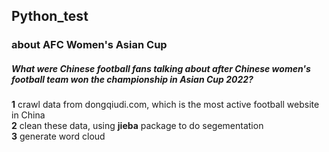 ## Python_test
### about AFC Women's Asian Cup 
##### What were Chinese football fans talking about after Chinese women's football team won the championship in Asian Cup 2022?  
**1** crawl data from dongqiudi.com, which is the most active football website in China  
**2** clean these data, using **jieba** package to do segementation  
**3** generate word cloud
